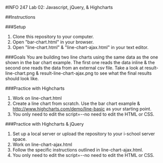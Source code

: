#INFO 247 Lab 02: Javascript, jQuery, & Highcharts

##Instructions

###Setup
1. Clone this repository to your computer.
2. Open "bar-chart.html" in your browser.
3. Open "line-chart.html" & "line-chart-ajax.html" in your text editor.

###Goals
You are building two line charts using the same data as the one shown in the bar chart example. The first one reads the data inline & the second one reads the data from an external csv file. Take a look at result-line-chart.png & result-line-chart-ajax.png to see what the final results should look like.

###Practice with Highcharts
1. Work on line-chart.html
2. Create a line chart from scratch. Use the bar chart example & http://www.highcharts.com/demo/line-basic as your starting point.
3. You only need to edit the script=--no need to edit the HTML or CSS.

###Practice with Highcharts & jQuery
1. Set up a local server or upload the repository to your i-school server space.
2. Work on line-chart-ajax.html
3. Follow the specific instructions outlined in line-chart-ajax.html.
4. You only need to edit the script=--no need to edit the HTML or CSS.
